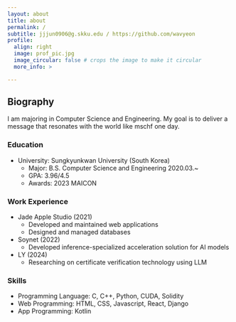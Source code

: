 ```yaml
---
layout: about
title: about
permalink: /
subtitle: jjjun0906@g.skku.edu / https://github.com/wavyeon
profile:
  align: right
  image: prof_pic.jpg
  image_circular: false # crops the image to make it circular
  more_info: >

---
```


## Biography

I am majoring in Computer Science and Engineering. My goal is to deliver a message that resonates with the world like mschf one day.

### Education

- University: Sungkyunkwan University (South Korea) 
  - Major: B.S. Computer Science and Engineering 2020.03.~
  - GPA: 3.96/4.5
  - Awards: 2023 MAICON 

### Work Experience

- Jade Apple Studio (2021)
  - Developed and maintained web applications
  - Designed and managed databases
- Soynet (2022)
  - Developed inference-specialized acceleration solution for AI models
- LY (2024)
  - Researching on certificate verification technology using LLM

### Skills

- Programming Language: C, C++, Python, CUDA, Solidity
- Web Programming: HTML, CSS, Javascript, React, Django
- App Programming: Kotlin

